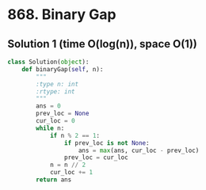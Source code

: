 # 868. Binary Gap

## Solution 1 (time O(log(n)), space O(1))

```python
class Solution(object):
    def binaryGap(self, n):
        """
        :type n: int
        :rtype: int
        """
        ans = 0
        prev_loc = None
        cur_loc = 0
        while n:
            if n % 2 == 1:
                if prev_loc is not None:
                    ans = max(ans, cur_loc - prev_loc)
                prev_loc = cur_loc
            n = n // 2
            cur_loc += 1
        return ans
```
